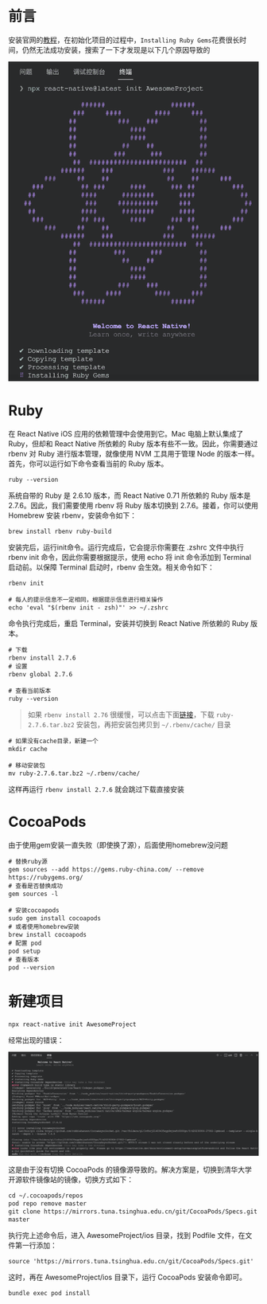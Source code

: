 # 前言

安装官网的[教程](https://www.reactnative.cn/docs/environment-setup)，在初始化项目的过程中，`Installing Ruby Gems`花费很长时间，仍然无法成功安装，搜索了一下才发现是以下几个原因导致的

![image.png](../images/9554997e4a0a.png)

# Ruby

在 React Native iOS 应用的依赖管理中会使用到它。Mac 电脑上默认集成了 Ruby，但却和 React Native 所依赖的 Ruby 版本有些不一致。因此，你需要通过 rbenv 对 Ruby 进行版本管理，就像使用 NVM 工具用于管理 Node 的版本一样。首先，你可以运行如下命令查看当前的 Ruby 版本。

```Shell
ruby --version
```

系统自带的 Ruby 是 2.6.10 版本，而 React Native 0.71 所依赖的 Ruby 版本是 2.7.6。因此，我们需要使用 rbenv 将 Ruby 版本切换到 2.7.6。接着，你可以使用 Homebrew 安装 rbenv，安装命令如下：

```Shell
brew install rbenv ruby-build 
```

安装完后，运行init命令。运行完成后，它会提示你需要在 .zshrc 文件中执行 rbenv init 命令，因此你需要根据提示，使用 echo 将 init 命令添加到 Terminal 启动前。以保障 Terminal 启动时，rbenv 会生效。相关命令如下：

```shell
rbenv init

# 每人的提示信息不一定相同，根据提示信息进行相关操作
echo 'eval "$(rbenv init - zsh)"' >> ~/.zshrc
```

命令执行完成后，重启 Terminal，安装并切换到 React Native 所依赖的 Ruby 版本。

```shell
# 下载
rbenv install 2.7.6
# 设置
rbenv global 2.7.6

# 查看当前版本
ruby --version
```

> 如果 `rbenv install 2.76` 很缓慢，可以点击下面[链接](https://cache.ruby-china.com/pub/ruby/2.7/ruby-2.7.6.tar.bz2)，下载 `ruby-2.7.6.tar.bz2` 安装包，再把安装包拷贝到 `~/.rbenv/cache/` 目录

```shell
# 如果没有cache目录，新建一个
mkdir cache

# 移动安装包
mv ruby-2.7.6.tar.bz2 ~/.rbenv/cache/
```

这样再运行 `rbenv install 2.7.6` 就会跳过下载直接安装

# CocoaPods

由于使用gem安装一直失败（即使换了源），后面使用homebrew没问题

```shell
# 替换ruby源
gem sources --add https://gems.ruby-china.com/ --remove https://rubygems.org/
# 查看是否替换成功
gem sources -l

# 安装cocoapods
sudo gem install cocoapods
# 或者使用homebrew安装
brew install cocoapods
# 配置 pod
pod setup
# 查看版本
pod --version
```

# 新建项目

```shell
npx react-native init AwesomeProject
```

经常出现的错误：

![image.png](../images/1c745adc0703.png)

这是由于没有切换 CocoaPods 的镜像源导致的。解决方案是，切换到清华大学开源软件镜像站的镜像，切换方式如下：

```shell
cd ~/.cocoapods/repos 
pod repo remove master
git clone https://mirrors.tuna.tsinghua.edu.cn/git/CocoaPods/Specs.git master
```

执行完上述命令后，进入 AwesomeProject/ios 目录，找到 Podfile 文件，在文件第一行添加：

```shell
source 'https://mirrors.tuna.tsinghua.edu.cn/git/CocoaPods/Specs.git'
```

这时，再在 AwesomeProject/ios 目录下，运行 CocoaPods 安装命令即可。

```shell
bundle exec pod install
```



